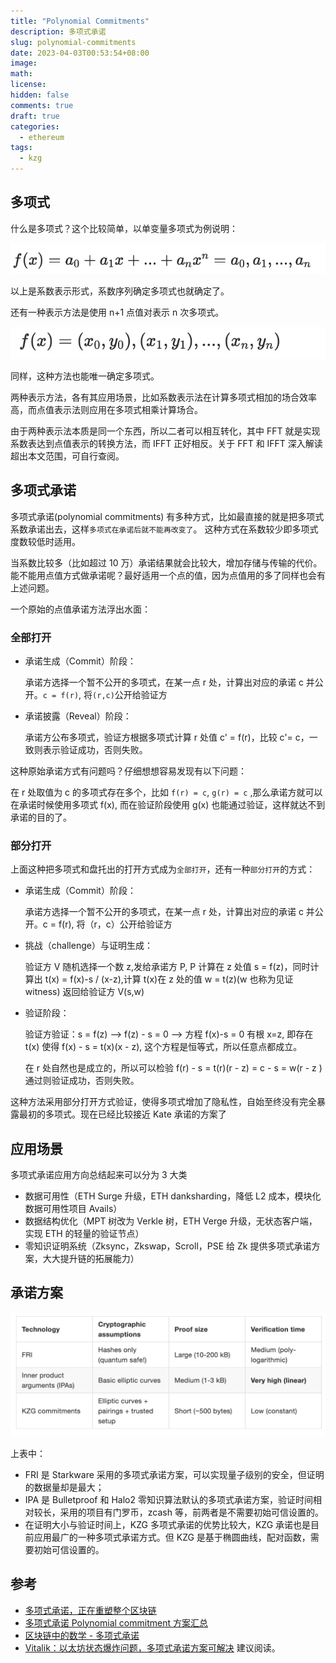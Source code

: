 ```yaml
---
title: "Polynomial Commitments"
description: 多项式承诺
slug: polynomial-commitments
date: 2023-04-03T00:53:54+08:00
image:
math:
license:
hidden: false
comments: true
draft: true
categories:
  - ethereum
tags:
  - kzg
---
```


## 多项式

什么是多项式？这个比较简单，以单变量多项式为例说明：

![系数表示法](img/1.png)

以上是系数表示形式，系数序列确定多项式也就确定了。

还有一种表示方法是使用 n+1 点值对表示 n 次多项式。

![点值对表示法](img/2.png)

同样，这种方法也能唯一确定多项式。

两种表示方法，各有其应用场景，比如系数表示法在计算多项式相加的场合效率高，而点值表示法则应用在多项式相乘计算场合。

由于两种表示法本质是同一个东西，所以二者可以相互转化，其中 FFT 就是实现系数表达到点值表示的转换方法，而 IFFT 正好相反。关于 FFT 和 IFFT 深入解读超出本文范围，可自行查阅。

## 多项式承诺

多项式承诺(polynomial commitments) 有多种方式，比如最直接的就是把多项式系数承诺出去，这样`多项式在承诺后就不能再改变了`。 这种方式在系数较少即多项式度数较低时适用。

当系数比较多（比如超过 10 万）承诺结果就会比较大，增加存储与传输的代价。能不能用点值方式做承诺呢？最好适用一个点的值，因为点值用的多了同样也会有上述问题。

一个原始的点值承诺方法浮出水面：

### 全部打开

- 承诺生成（Commit）阶段：

  承诺方选择一个暂不公开的多项式，在某一点 r 处，计算出对应的承诺 c 并公开。`c = f(r)`, 将`(r,c)`公开给验证方

- 承诺披露（Reveal）阶段：

  承诺方公布多项式，验证方根据多项式计算 r 处值 c' = f(r)，比较 c'= c，一致则表示验证成功，否则失败。

这种原始承诺方式有问题吗？仔细想想容易发现有以下问题：

在 r 处取值为 c 的多项式存在多个，比如 `f(r) = c`, `g(r) = c` ,那么承诺方就可以在承诺时候使用多项式 f(x), 而在验证阶段使用 g(x) 也能通过验证，这样就达不到承诺的目的了。

### 部分打开

上面这种把多项式和盘托出的打开方式成为`全部打开`，还有一种`部分打开`的方式：

- 承诺生成（Commit）阶段：

  承诺方选择一个暂不公开的多项式，在某一点 r 处，计算出对应的承诺 c 并公开。c = f(r), 将（r，c）公开给验证方

- 挑战（challenge）与证明生成：

  验证方 V 随机选择一个数 z,发给承诺方 P, P 计算在 z 处值 s = f(z)，同时计算出 t(x) = f(x)-s / (x-z),计算 t(x)在 z 处的值 w = t(z)(w 也称为见证 witness) 返回给验证方 V(s,w)

- 验证阶段：

  验证方验证：s = f(z) --> f(z) - s = 0 --> 方程 f(x)-s = 0 有根 x=z, 即存在 t(x) 使得 f(x) - s = t(x)(x - z), 这个方程是恒等式，所以任意点都成立。

  在 r 处自然也是成立的，所以可以检验 f(r) - s = t(r)(r - z) = c - s = w(r - z ) 通过则验证成功，否则失败。

这种方法采用部分打开方式验证，使得多项式增加了隐私性，自始至终没有完全暴露最初的多项式。现在已经比较接近 Kate 承诺的方案了

## 应用场景

多项式承诺应用方向总结起来可以分为 3 大类

- 数据可用性（ETH Surge 升级，ETH danksharding，降低 L2 成本，模块化数据可用性项目 Avails）
- 数据结构优化（MPT 树改为 Verkle 树，ETH Verge 升级，无状态客户端，实现 ETH 的轻量的验证节点）
- 零知识证明系统（Zksync，Zkswap，Scroll，PSE 给 Zk 提供多项式承诺方案，大大提升链的拓展能力）

## 承诺方案

![compare](img/compare.png)

上表中：

- FRI 是 Starkware 采用的多项式承诺方案，可以实现量子级别的安全，但证明的数据量却是最大；
- IPA 是 Bulletproof 和 Halo2 零知识算法默认的多项式承诺方案，验证时间相对较长，采用的项目有门罗币，zcash 等，前两者是不需要初始可信设置的。
- 在证明大小与验证时间上，KZG 多项式承诺的优势比较大，KZG 承诺也是目前应用最广的一种多项式承诺方式。但 KZG 是基于椭圆曲线，配对函数，需要初始可信设置的。

## 参考

- [多项式承诺，正在重塑整个区块链](https://web3caff.com/zh/archives/38949)
- [多项式承诺 Polynomial commitment 方案汇总](https://blog.csdn.net/mutourend/article/details/125922653)
- [区块链中的数学 - 多项式承诺](https://learnblockchain.cn/article/2165)
- [Vitalik：以太坊状态爆炸问题，多项式承诺方案可解决](https://www.8btc.com/article/567865) 建议阅读。
